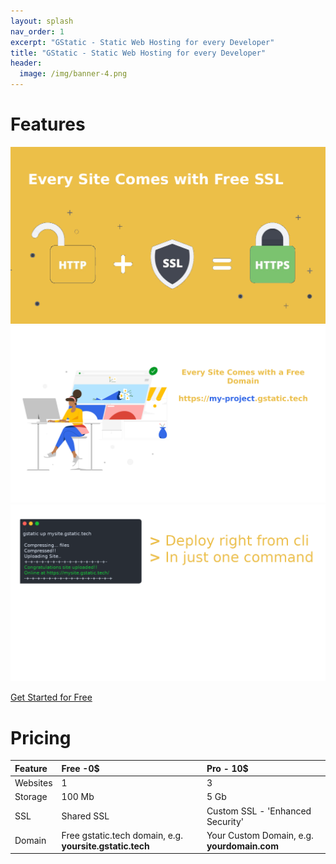 ```yaml
---
layout: splash
nav_order: 1
excerpt: "GStatic - Static Web Hosting for every Developer"
title: "GStatic - Static Web Hosting for every Developer"
header:
  image: /img/banner-4.png
---
```



# Features
![](/img/ssl-1.png)
![](/img/domain-1.png)
![](/img/cmd-2.png)

<a class="btn" href="/docs/install/windows.html">Get Started for Free</a>

# Pricing 

| Feature | Free -0$                                           | Pro - 10$ |
|:--------|:---------------------------------------------------|:--------------------------------------|
| Websites| 1                                                  |3                                      |
|Storage  | 100 Mb                                             |5 Gb                                   |
|SSL      |Shared SSL                                          |Custom SSL - 'Enhanced Security'       |
|Domain   |Free gstatic.tech domain, e.g. **yoursite.gstatic.tech**|Your Custom Domain, e.g. **yourdomain.com**|
  
  